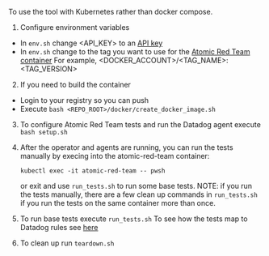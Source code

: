 To use the tool with Kubernetes rather than docker compose. 

1) Configure environment variables  
  
- In ```env.sh``` change <API_KEY> to an [API key](https://app.datadoghq.com/organization-settings/api-keys)  
- In  ```env.sh``` change <TAG> to the tag you want to use for the [Atomic Red Team container](https://atomicredteam.io/) 
For example, <DOCKER_ACCOUNT>/<TAG_NAME>:<TAG_VERSION>  
  
2) If you need to build the container  
  - Login to your registry so you can push  
  - Execute ```bash <REPO_ROOT>/docker/create_docker_image.sh```  
  
3) To configure Atomic Red Team tests and run the Datadog agent execute ```bash setup.sh```  
  
4) After the operator and agents are running, you can run the tests manually by execing into the atomic-red-team 
container:  
  
   ```kubectl exec -it atomic-red-team -- pwsh```  
  
   or exit and use ```run_tests.sh``` to run some base tests.  NOTE: if you run the tests manually, there are 
   a few clean up commands in ```run_tests.sh``` if you run the tests on the same container more than once.
  
5) To run base tests execute ```run_tests.sh``` To see how the tests map to Datadog rules see [here](https://github.com/DataDog/workload-security-evaluator?tab=readme-ov-file#test-against-real-world-threats)  
  
6) To clean up run ```teardown.sh```  
